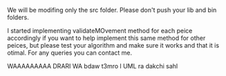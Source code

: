 We will be modifing only the src folder.
Please don't push your lib and bin folders.

I started implementing validateMOvement method for each peice accordingly 
if you want to help implement this same method for other peices, but please test your algorithm 
and make sure it works and that it is otimal. For any queries you can contact me.

WAAAAAAAAA DRARI WA bdaw t3mro l UML ra dakchi sahl


